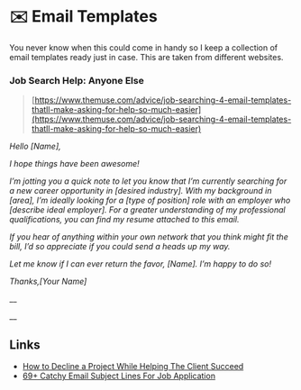 # ✉️ Email Templates

You never know when this could come in handy so I keep a collection of email templates ready just in case. This are taken from different websites.

### Job Search Help: Anyone Else

> [https://www.themuse.com/advice/job-searching-4-email-templates-thatll-make-asking-for-help-so-much-easier](https://www.themuse.com/advice/job-searching-4-email-templates-thatll-make-asking-for-help-so-much-easier)

_Hello \[Name\],_

_I hope things have been awesome!_

_I’m jotting you a quick note to let you know that I’m currently searching for a new career opportunity in \[desired industry\]. With my background in \[area\], I’m ideally looking for a \[type of position\] role with an employer who \[describe ideal employer\]. For a greater understanding of my professional qualifications, you can find my resume attached to this email._

_If you hear of anything within your own network that you think might fit the bill, I’d so appreciate if you could send a heads up my way._

_Let me know if I can ever return the favor, \[Name\]. I’m happy to do so!_

_Thanks,\[Your Name\]_

\_\_

\_\_

## Links

* [How to Decline a Project While Helping The Client Succeed](https://mattolpinski.com/articles/declining-client-projects/)
* [69+ Catchy Email Subject Lines For Job Application](https://thebrandboy.com/email-subject-lines-for-job-application/)


